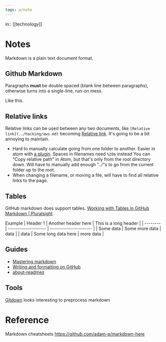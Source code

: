 ```yaml
---
tags: a/note
---
```

in:: [[technology]]

# Notes
Markdown is a plain text document format.

## Github Markdown
Paragraphs **must** be double spaced (blank line between paragraphs), otherwise turns into a single-line, run-on mess.

Like this.

## Relative links
Relative links can be used between any two documents, like `[Relative link](../hacking/aws.md)` becoming [Relative link](shared/hacking/aws.md). It's going to be a bit annoying to maintain.
* Hard to manually calculate going from one folder to another. Easier in atom with  [a plugin](atom.md). Spaces in filenames need `%20`s instead
You can "Copy relative path" in Atom, but that's only from the root directory down. Will have to manually add enough "../"s to go from the current folder up to the root.
* When changing a filename, or moving a file, will have to find all relative links to the page.

## Tables
GitHub markdown does support tables. [Working with Tables in GitHub Markdown | Pluralsight](https://www.pluralsight.com/guides/working-tables-github-markdown).

Example
| Header 1  | Another header here | This is a long header |
| --------  | ------------------- | --------------------- |
| Some data | Some more data      | data                  | 
| data      | Some long data here | more data             | 

## Guides
* [Mastering markdown](https://guides.github.com/features/mastering-markdown/)
* [Writing and formatting on GitHub](https://docs.github.com/en/github/writing-on-github/about-writing-and-formatting-on-github)
* [about-readmes](https://docs.github.com/en/github/creating-cloning-and-archiving-repositories/about-readmes)

## Tools
[Gitdown](https://github.com/gajus/gitdown) looks interesting to preprocess markdown

# Reference
Markdown cheatsheets
https://github.com/adam-p/markdown-here
